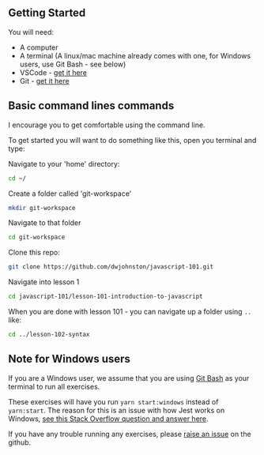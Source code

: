 ## Getting Started

You will need: 

- A computer
- A terminal (A linux/mac machine already comes with one, for Windows users, use Git Bash - see below) 
- VSCode - [get it here](https://code.visualstudio.com/)
- Git - [get it here](https://git-scm.com/)
## Basic command lines commands

I encourage you to get comfortable using the command line. 

To get started you will want to do something like this, open you terminal and type: 

Navigate to your 'home' directory: 

```bash
cd ~/
```

Create a folder called 'git-workspace'
```bash
mkdir git-workspace
```

Navigate to that folder

```bash
cd git-workspace
```

Clone this repo: 

```bash
git clone https://github.com/dwjohnston/javascript-101.git
```

Navigate into lesson 1

```bash
cd javascript-101/lesson-101-introduction-to-javascript
```

When you are done with lesson 101 - you can navigate up a folder using `..` like: 

```bash
cd ../lesson-102-syntax
```

## Note for Windows users

If you are a Windows user, we assume that you are using [Git Bash](https://gitforwindows.org/) as your terminal to run all exercises. 

These exercises will have you run `yarn start:windows` instead of `yarn:start`. The reason for this is an issue with how Jest works on Windows, [see this Stack Overflow question and answer here](https://stackoverflow.com/a/63938553/15812488). 

If you have any trouble running any exercises, please [raise an issue](https://github.com/dwjohnston/javascript-101/issues) on the github. 
